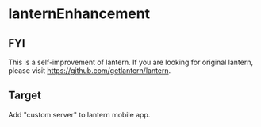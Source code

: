 # lanternEnhancement
## FYI
This is a self-improvement of lantern. If you are looking for original lantern, please visit https://github.com/getlantern/lantern.
## Target
Add "custom server" to lantern mobile app.
